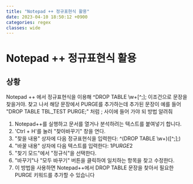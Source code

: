 ```yaml
---
title: "Notepad ++ 정규표현식 활용"
date: 2023-04-10 18:50:12 +0900
categories: regex
classes: wide
---
```

# Notepad ++ 정규표현식 활용

## 상황
Notepad ++ 에서 정규표현식을 이용해 ^DROP TABLE \w+[^;]; 이조건으로 문장을 찾을거야. 찾고 나서 해당 문장에서 PURGE를 추가하는데 추가된 문장이 예를 들어 "DROP TABLE TBL_TEST PURGE;" 처럼 ; 사이에 들어 가야 되 방법 알려줘

1. Notepad++를 실행하고 문서를 열거나 분석하려는 텍스트를 붙여넣기 합니다.
2. 'Ctrl + H'를 눌러 "찾아바꾸기" 창을 연다.
3. "찾을 내용" 상자에 다음 정규표현식을 입력한다: ^(DROP TABLE \w+)([^;];)
4. "바꿀 내용" 상자에 다음 텍스트를 입력한다: $1 PURGE$2
5. "찾기 모드"에서 "정규식"을 선택한다.
6. "바꾸기"나 "모두 바꾸기" 버튼을 클릭하여 일치하는 항목을 찾고 수정한다.
7. 이 방법을 사용하면 Notepad++에서 DROP TABLE 문장을 찾아서 필요한 PURGE 키워드를 추가할 수 있습니다